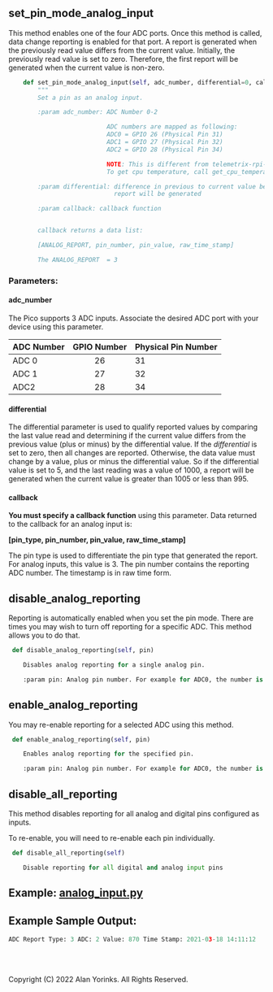 ## set_pin_mode_analog_input

This method enables one of the four ADC ports. Once this method is called, data change 
reporting is enabled for that port. A report is generated 
when the previously read value differs from the current value. Initially, the 
previously read value is set to zero. Therefore, the first report will be generated 
when the current value is non-zero.

```python
    def set_pin_mode_analog_input(self, adc_number, differential=0, callback=None):
        """
        Set a pin as an analog input.

        :param adc_number: ADC Number 0-2

                           ADC numbers are mapped as following:
                           ADC0 = GPIO 26 (Physical Pin 31)
                           ADC1 = GPIO 27 (Physical Pin 32)
                           ADC2 = GPIO 28 (Physical Pin 34)

                           NOTE: This is different from telemetrix-rpi-pico
                           To get cpu temperature, call get_cpu_temperature.

        :param differential: difference in previous to current value before
                             report will be generated

        :param callback: callback function


        callback returns a data list:

        [ANALOG_REPORT, pin_number, pin_value, raw_time_stamp]

        The ANALOG_REPORT  = 3


```
### Parameters:

#### adc_number

The Pico supports 3 ADC inputs. 
Associate the desired ADC port with your device using this parameter.

| ADC Number                     |       GPIO Number       | Physical Pin Number       |
|--------------------------------|:-----------------------:|:--------------------------|
| ADC 0                          |           26            | 31                        |
| ADC 1                          |           27            | 32                        |
| ADC2                           |           28            | 34                        |


#### differential

The differential parameter is used to qualify reported values by comparing the last 
value read and determining if the current value differs from the previous value 
(plus or minus) by the differential value.
If the _differential_ is
set to zero, then all changes are reported. Otherwise, the data value must change by a 
value, plus or minus the differential value.
 So if the differential 
value is set to 5, and the last reading was a
value of 1000, a report will be generated when the current value is greater 
than 1005 or less than 995.


#### callback
**You must specify a callback function** using this parameter. Data returned to the 
callback for an analog input is: 

**[pin_type, pin_number, pin_value, raw_time_stamp]**

The pin type is used to differentiate the pin type that generated the report. For 
analog inputs, this value is 3. The pin number contains the reporting ADC number. The 
timestamp is in raw time form. 

## disable_analog_reporting

Reporting is automatically enabled when you set the pin mode. There are times you may 
wish to turn  off reporting for a specific ADC. This method allows you to do that.

```python
 def disable_analog_reporting(self, pin)

    Disables analog reporting for a single analog pin.

    :param pin: Analog pin number. For example for ADC0, the number is 0.
```

## enable_analog_reporting

You may re-enable reporting for a selected ADC using this method.

```python
 def enable_analog_reporting(self, pin)

    Enables analog reporting for the specified pin.

    :param pin: Analog pin number. For example for ADC0, the number is 0.
```

## disable_all_reporting

This method disables reporting for all analog and digital pins configured as inputs.

To re-enable, you will need to re-enable each pin individually.

```python
 def disable_all_reporting(self)

    Disable reporting for all digital and analog input pins
```

## Example: [analog_input.py](https://github.com/MrYsLab/telemetrix-rpi-pico-w/blob/master/examples/analog_input.py)

## Example Sample Output:

```python
ADC Report Type: 3 ADC: 2 Value: 870 Time Stamp: 2021-03-18 14:11:12
```
<br>
<br>

Copyright (C) 2022 Alan Yorinks. All Rights Reserved.
